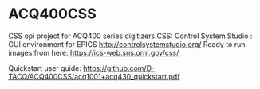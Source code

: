 # ACQ400CSS
CSS opi project for ACQ400 series digitizers
CSS: Control System Studio : GUI environment for EPICS
http://controlsystemstudio.org/
Ready to run images from here: https://ics-web.sns.ornl.gov/css/

Quickstart user guide:
https://github.com/D-TACQ/ACQ400CSS/acq1001+acq430_quickstart.pdf

